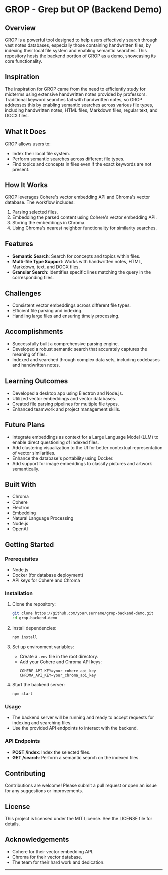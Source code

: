 # GROP - Grep but OP (Backend Demo)

## Overview

GROP is a powerful tool designed to help users effectively search through vast notes databases, especially those containing handwritten files, by indexing their local file system and enabling semantic searches. This repository hosts the backend portion of GROP as a demo, showcasing its core functionality.

## Inspiration

The inspiration for GROP came from the need to efficiently study for midterms using extensive handwritten notes provided by professors. Traditional keyword searches fail with handwritten notes, so GROP addresses this by enabling semantic searches across various file types, including handwritten notes, HTML files, Markdown files, regular text, and DOCX files.

## What It Does

GROP allows users to:
- Index their local file system.
- Perform semantic searches across different file types.
- Find topics and concepts in files even if the exact keywords are not present.

## How It Works

GROP leverages Cohere's vector embedding API and Chroma's vector database. The workflow includes:
1. Parsing selected files.
2. Embedding the parsed content using Cohere's vector embedding API.
3. Storing the embeddings in Chroma.
4. Using Chroma's nearest neighbor functionality for similarity searches.

## Features

- **Semantic Search**: Search for concepts and topics within files.
- **Multi-file Type Support**: Works with handwritten notes, HTML, Markdown, text, and DOCX files.
- **Granular Search**: Identifies specific lines matching the query in the corresponding files.

## Challenges

- Consistent vector embeddings across different file types.
- Efficient file parsing and indexing.
- Handling large files and ensuring timely processing.

## Accomplishments

- Successfully built a comprehensive parsing engine.
- Developed a robust semantic search that accurately captures the meaning of files.
- Indexed and searched through complex data sets, including codebases and handwritten notes.

## Learning Outcomes

- Developed a desktop app using Electron and Node.js.
- Utilized vector embeddings and vector databases.
- Created file parsing pipelines for multiple file types.
- Enhanced teamwork and project management skills.

## Future Plans

- Integrate embeddings as context for a Large Language Model (LLM) to enable direct questioning of indexed files.
- Add clustering visualization to the UI for better contextual representation of vector similarities.
- Enhance the database's portability using Docker.
- Add support for image embeddings to classify pictures and artwork semantically.

## Built With

- Chroma
- Cohere
- Electron
- Embedding
- Natural Language Processing
- Node.js
- OpenAI

## Getting Started

### Prerequisites

- Node.js
- Docker (for database deployment)
- API keys for Cohere and Chroma

### Installation

1. Clone the repository:
    ```sh
    git clone https://github.com/yourusername/grop-backend-demo.git
    cd grop-backend-demo
    ```

2. Install dependencies:
    ```sh
    npm install
    ```

3. Set up environment variables:
    - Create a `.env` file in the root directory.
    - Add your Cohere and Chroma API keys:
      ```
      COHERE_API_KEY=your_cohere_api_key
      CHROMA_API_KEY=your_chroma_api_key
      ```

4. Start the backend server:
    ```sh
    npm start
    ```

### Usage

- The backend server will be running and ready to accept requests for indexing and searching files.
- Use the provided API endpoints to interact with the backend.

### API Endpoints

- **POST /index**: Index the selected files.
- **GET /search**: Perform a semantic search on the indexed files.

## Contributing

Contributions are welcome! Please submit a pull request or open an issue for any suggestions or improvements.

## License

This project is licensed under the MIT License. See the LICENSE file for details.

## Acknowledgements

- Cohere for their vector embedding API.
- Chroma for their vector database.
- The team for their hard work and dedication.

---

